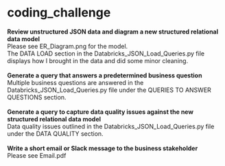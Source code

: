 # coding_challenge <br />
**Review unstructured JSON data and diagram a new structured relational data model** <br />
Please see ER_Diagram.png for the model. <br />
The DATA LOAD section in the Databricks_JSON_Load_Queries.py file displays how I brought in the data and did some minor cleaning. <br />
<br />
**Generate a query that answers a predetermined business question** <br />
Multiple business questions are answered in the Databricks_JSON_Load_Queries.py file under the QUERIES TO ANSWER QUESTIONS section. <br />
<br />
**Generate a query to capture data quality issues against the new structured relational data model** <br />
Data quality issues outlined in the Databricks_JSON_Load_Queries.py file under the DATA QUALITY section. <br />
<br />
**Write a short email or Slack message to the business stakeholder** <br />
Please see Email.pdf 
